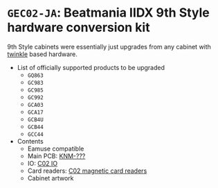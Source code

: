 # `GEC02-JA`: Beatmania IIDX 9th Style hardware conversion kit

9th Style cabinets were essentially just upgrades from any cabinet with
[twinkle](../board.md#twinkle) based hardware.

* List of officially supported products to be upgraded
  * `GQ863`
  * `GC983`
  * `GC985`
  * `GC992`
  * `GCA03`
  * `GCA17`
  * `GCB4U`
  * `GCB44`
  * `GCC44`
* Contents
  * Eamuse compatible
  * Main PCB: [KNM-???](../boards.md#knm-???)
  * IO: [C02 IO](../io.md#c02-io)
  * Card readers: [C02 magnetic card readers](../io.md#c02-magnetic-card-readers)
  * Cabinet artwork
